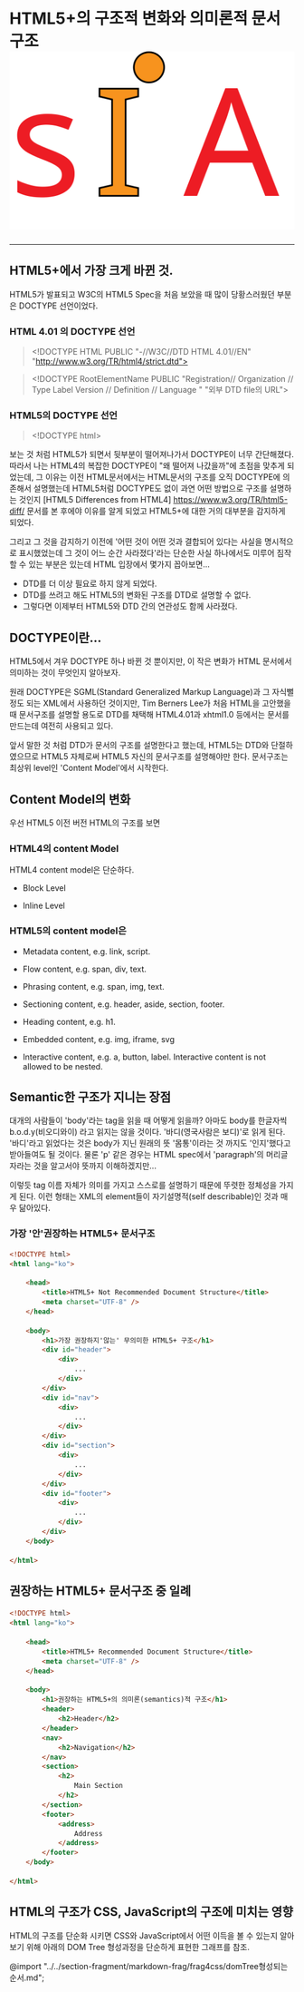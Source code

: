 # HTML5+의 구조적 변화와 의미론적 문서구조 ![SIA Logo](../../img/sia-logo-first.svg "Stack It All")
---

## HTML5+에서 가장 크게 바뀐 것.

HTML5가 발표되고 W3C의 HTML5 Spec을 처음 보았을 때 많이 당황스러웠던 부분은 DOCTYPE 선언이었다. 

### HTML 4.01 의 DOCTYPE 선언


> &lt;!DOCTYPE HTML PUBLIC "-//W3C//DTD HTML 4.01//EN" "http://www.w3.org/TR/html4/strict.dtd">


> &lt;!DOCTYPE RootElementName PUBLIC "Registration// Organization // Type Label  Version // Definition // Language " "외부 DTD file의 URL">

### HTML5의 DOCTYPE 선언

> &lt;!DOCTYPE html>


보는 것 처럼 HTML5가 되면서 뒷부분이 떨어져나가서 DOCTYPE이 너무 간단해졌다. 따라서 나는 HTML4의 복잡한 DOCTYPE이 "왜 떨어져 나갔을까"에 초점을 맞추게 되었는데, 그 이유는 이전 HTML문서에서는 HTML문서의 구조를 오직 DOCTYPE에 의존해서 설명했는데 HTML5처럼 DOCTYPE도 없이 과연 어떤 방법으로 구조를 설명하는 것인지 [<span class="emph">HTML5 Differences from HTML4</span>] https://www.w3.org/TR/html5-diff/ 문서를 본 후에야 이유를 알게 되었고 HTML5+에 대한 거의 대부분을 감지하게 되었다.


그리고 그 것을 감지하기 이전에 '어떤 것이 어떤 것과 결합되어 있다는 사실을 명시적으로 표시했었는데 그 것이 어느 순간 사라졌다'라는 단순한 사실 하나에서도 미루어 짐작할 수 있는 부분은 있는데 HTML 입장에서 몇가지 꼽아보면... 

- DTD를 더 이상 필요로 하지 않게 되었다.
- DTD를 쓰려고 해도 HTML5의 변화된 구조를 DTD로 설명할 수 없다.
- 그렇다면 이제부터 HTML5와 DTD 간의 연관성도 함께 사라졌다.


## DOCTYPE이란...

HTML5에서 겨우 DOCTYPE 하나 바뀐 것 뿐이지만, 이 작은 변화가 HTML 문서에서 의미하는 것이 무엇인지 알아보자. 

원래 DOCTYPE은 SGML(Standard Generalized Markup Language)과 그 자식뻘 정도 되는 XML에서 사용하던 것이지만, Tim Berners Lee가 처음 HTML을 고안했을 때 문서구조를 설명할 용도로 DTD를 채택해 HTML4.01과 xhtml1.0 등에서는 문서를 만드는데 여전히 사용되고 있다.

앞서 말한 것 처럼 DTD가 문서의 구조를 설명한다고 했는데, HTML5는 DTD와 단절하였으므로 HTML5 자체로써 HTML5 자신의 문서구조를 설명해야만 한다. 문서구조는 최상위 level인 'Content Model'에서 시작한다. 

## Content Model의 변화

우선 HTML5 이전 버전 HTML의 구조를 보면

### HTML4의 content Model

HTML4 content model은 단순하다.

- <span class="emph">Block</span> Level

- <span class="emph">Inline</span> Level

### HTML5의 content model은

- <span class="emph">Metadata</span> content, e.g. link, script.

- <span class="emph">Flow</span> content, e.g. span, div, text. 

- <span class="emph">Phrasing</span> content, e.g. span, img, text.

- <span class="emph">Sectioning</span> content, e.g. header, aside, section, footer.

- <span class="emph">Heading</span> content, e.g. h1.

- <span class="emph">Embedded</span> content, e.g. img, iframe, svg

- <span class="emph">Interactive</span> content, e.g. a, button, label. Interactive content is not allowed to be nested.


## Semantic한 구조가 지니는 장점

대개의 사람들이 'body'라는 tag을 읽을 때 어떻게 읽을까? 아마도 body를 한글자씩 b.o.d.y(비오디와이) 라고 읽지는 않을 것이다. '바디(영국사람은 보디)'로 읽게 된다. '바디'라고 읽었다는 것은 body가 지닌 원래의 뜻 '몸통'이라는 것 까지도 '인지'했다고 받아들여도 될 것이다. 물론 'p' 같은 경우는 HTML spec에서 'paragraph'의 머리글자라는 것을 알고서야 뜻까지 이해하겠지만...

이렇듯 tag 이름 자체가 의미를 가지고 스스로를 설명하기 때문에 뚜렷한 정체성을 가지게 된다. 이런 형태는 XML의 element들이 자기설명적(self describable)인 것과 매우 닮아있다.



### 가장 '안'권장하는 HTML5+ 문서구조

```html
<!DOCTYPE html>
<html lang="ko">
    
    <head>
        <title>HTML5+ Not Recommended Document Structure</title>
        <meta charset="UTF-8" />
    </head>

    <body>
        <h1>가장 권장하지'않는' 무의미한 HTML5+ 구조</h1>
        <div id="header">
            <div>
                ...
            </div>
        </div>
        <div id="nav">
            <div>
                ...
            </div>
        </div>
        <div id="section">
            <div>
                ...
            </div>
        </div>
        <div id="footer">
            <div>
                ...
            </div>
        </div>
    </body>

</html>

```

                
## 권장하는 HTML5+ 문서구조 중 일례


```html
<!DOCTYPE html>
<html lang="ko">
    
    <head>
        <title>HTML5+ Recommended Document Structure</title>
        <meta charset="UTF-8" />
    </head>

    <body>
        <h1>권장하는 HTML5+의 의미론(semantics)적 구조</h1>
        <header>
            <h2>Header</h2>
        </header>
        <nav>
            <h2>Navigation</h2>
        </nav>
        <section>
            <h2>
                Main Section
            </h2>
        </section>
        <footer>
            <address>
                Address
            </address>
        </footer>
    </body>

</html>
```

## HTML의 구조가 CSS, JavaScript의 구조에 미치는 영향

HTML의 구조를 단순화 시키면 CSS와 JavaScript에서 어떤 이득을 볼 수 있는지 알아보기 위해 아래의 DOM Tree 형성과정을 단순하게 표현한 그래프를 참조.

@import "../../section-fragment/markdown-frag/frag4css/domTree형성되는순서.md";